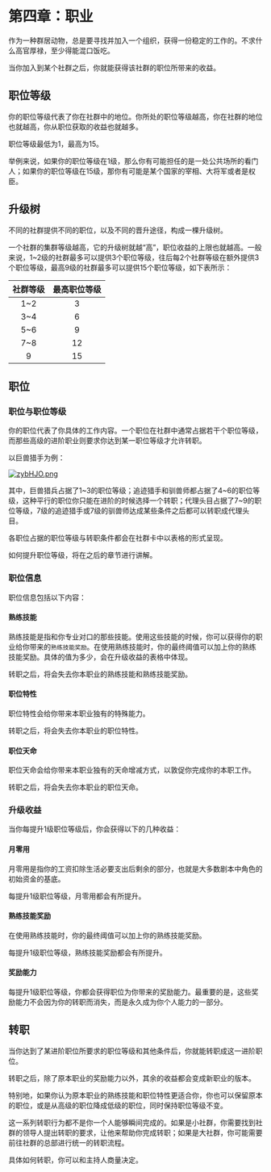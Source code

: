 # 第四章：职业

作为一种群居动物，总是要寻找并加入一个组织，获得一份稳定的工作的。不求什么高官厚禄，至少得能混口饭吃。

当你加入到某个社群之后，你就能获得该社群的职位所带来的收益。

## 职位等级

你的职位等级代表了你在社群中的地位。你所处的职位等级越高，你在社群的地位也就越高，你从职位获取的收益也就越多。

职位等级最低为1，最高为15。

举例来说，如果你的职位等级在1级，那么你有可能担任的是一处公共场所的看门人；如果你的职位等级在15级，那你有可能是某个国家的宰相、大将军或者是权臣。

## 升级树

不同的社群提供不同的职位，以及不同的晋升途径，构成一棵升级树。

一个社群的集群等级越高，它的升级树就越“高”，职位收益的上限也就越高。一般来说，1~2级的社群最多可以提供3个职位等级，往后每2个社群等级在额外提供3个职位等级，最高9级的社群最多可以提供15个职位等级，如下表所示：

社群等级|最高职位等级
:--:|:--:
1~2|3
3~4|6
5~6|9
7~8|12
9|15

## 职位

### 职位与职位等级

你的职位代表了你具体的工作内容。一个职位在社群中通常占据若干个职位等级，而那些高级的进阶职业则要求你达到某一职位等级才允许转职。

以巨兽猎手为例：

[![zybHJO.png](https://s1.ax1x.com/2022/12/05/zybHJO.png)](https://imgse.com/i/zybHJO)

其中，巨兽猎兵占据了1~3的职位等级；追迹猎手和驯兽师都占据了4~6的职位等级，这种平行的职位你只能在进阶的时候选择一个转职；代理头目占据了7~9的职位等级，7级的追迹猎手或7级的驯兽师达成某些条件之后都可以转职成代理头目。

各职位占据的职位等级与转职条件都会在社群卡中以表格的形式呈现。

如何提升职位等级，将在之后的章节进行讲解。

### 职位信息

职位信息包括以下内容：

#### 熟练技能

熟练技能是指和你专业对口的那些技能。使用这些技能的时候，你可以获得你的职业给你带来的`熟练技能奖励`。在使用熟练技能时，你的最终阈值可以加上你的熟练技能奖励。具体的值为多少，会在升级收益的表格中体现。

转职之后，将会失去你本职业的熟练技能和熟练技能奖励。

#### 职位特性

职位特性会给你带来本职业独有的特殊能力。

转职之后，将会失去你本职业的职位特性。

#### 职位天命

职位天命会给你带来本职业独有的天命增减方式，以敦促你完成你的本职工作。

转职之后，将会失去你本职业的职位天命。

### 升级收益

当你每提升1级职位等级后，你会获得以下的几种收益：

#### 月零用

月零用是指你的工资扣除生活必要支出后剩余的部分，也就是大多数剧本中角色的初始资金的基底。

每提升1级职位等级，月零用都会有所提升。

#### 熟练技能奖励

在使用熟练技能时，你的最终阈值可以加上你的熟练技能奖励。

每提升1级职位等级，熟练技能奖励都会有所提升。

#### 奖励能力

每提升1级职位等级，你都会获得职位为你带来的奖励能力。最重要的是，这些奖励能力不会因为你的转职而消失，而是永久成为你个人能力的一部分。

## 转职

当你达到了某进阶职位所要求的职位等级和其他条件后，你就能转职成这一进阶职位。

转职之后，除了原本职业的奖励能力以外，其余的收益都会变成新职业的版本。

特别地，如果你认为原本职业的熟练技能和职位特性更适合你，你也可以保留原本的职位，或是从高级的职位降成低级的职位，同时保持职位等级不变。

这一系列转职行为都不是你一个人能够瞬间完成的。如果是小社群，你需要找到社群的领导人提出转职的要求，让他来帮助你完成转职；如果是大社群，你可能需要前往社群的总部进行统一的转职流程。

具体如何转职，你可以和主持人商量决定。